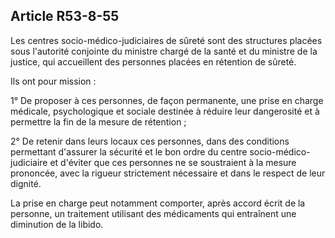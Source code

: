 Article R53-8-55
----
Les centres socio-médico-judiciaires de sûreté sont des structures placées sous
l'autorité conjointe du ministre chargé de la santé et du ministre de la
justice, qui accueillent des personnes placées en rétention de sûreté.

Ils ont pour mission :

1° De proposer à ces personnes, de façon permanente, une prise en charge
médicale, psychologique et sociale destinée à réduire leur dangerosité et à
permettre la fin de la mesure de rétention ;

2° De retenir dans leurs locaux ces personnes, dans des conditions permettant
d'assurer la sécurité et le bon ordre du centre socio-médico-judiciaire et
d'éviter que ces personnes ne se soustraient à la mesure prononcée, avec la
rigueur strictement nécessaire et dans le respect de leur dignité.

La prise en charge peut notamment comporter, après accord écrit de la personne,
un traitement utilisant des médicaments qui entraînent une diminution de la
libido.
